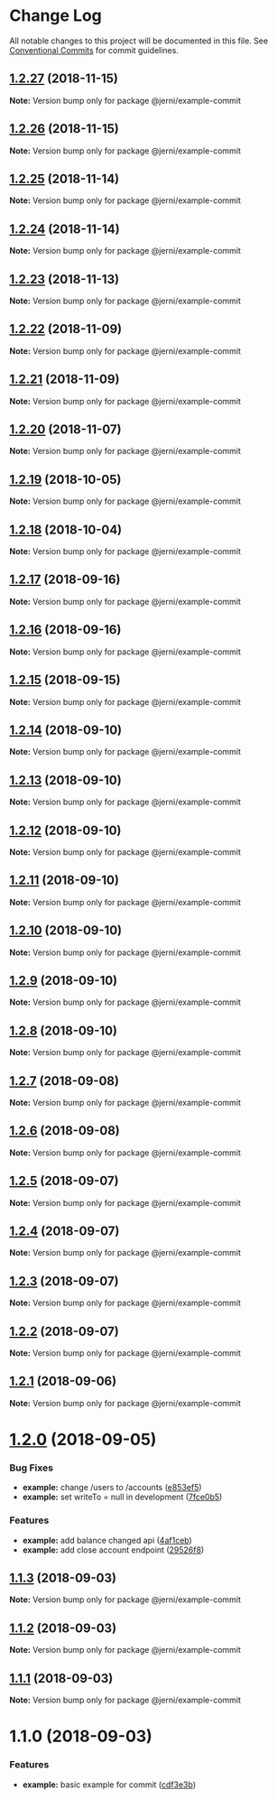 # Change Log

All notable changes to this project will be documented in this file.
See [Conventional Commits](https://conventionalcommits.org) for commit guidelines.

<a name="1.2.27"></a>
## [1.2.27](https://github.com/tungv/jerni/compare/@jerni/example-commit@1.2.26...@jerni/example-commit@1.2.27) (2018-11-15)




**Note:** Version bump only for package @jerni/example-commit

<a name="1.2.26"></a>
## [1.2.26](https://github.com/tungv/jerni/compare/@jerni/example-commit@1.2.25...@jerni/example-commit@1.2.26) (2018-11-15)




**Note:** Version bump only for package @jerni/example-commit

<a name="1.2.25"></a>
## [1.2.25](https://github.com/tungv/jerni/compare/@jerni/example-commit@1.2.24...@jerni/example-commit@1.2.25) (2018-11-14)




**Note:** Version bump only for package @jerni/example-commit

<a name="1.2.24"></a>
## [1.2.24](https://github.com/tungv/jerni/compare/@jerni/example-commit@1.2.23...@jerni/example-commit@1.2.24) (2018-11-14)




**Note:** Version bump only for package @jerni/example-commit

<a name="1.2.23"></a>
## [1.2.23](https://github.com/tungv/jerni/compare/@jerni/example-commit@1.2.22...@jerni/example-commit@1.2.23) (2018-11-13)




**Note:** Version bump only for package @jerni/example-commit

<a name="1.2.22"></a>
## [1.2.22](https://github.com/tungv/jerni/compare/@jerni/example-commit@1.2.20...@jerni/example-commit@1.2.22) (2018-11-09)




**Note:** Version bump only for package @jerni/example-commit

<a name="1.2.21"></a>
## [1.2.21](https://github.com/tungv/jerni/compare/@jerni/example-commit@1.2.20...@jerni/example-commit@1.2.21) (2018-11-09)




**Note:** Version bump only for package @jerni/example-commit

<a name="1.2.20"></a>
## [1.2.20](https://github.com/tungv/jerni/compare/@jerni/example-commit@1.2.19...@jerni/example-commit@1.2.20) (2018-11-07)




**Note:** Version bump only for package @jerni/example-commit

<a name="1.2.19"></a>
## [1.2.19](https://github.com/tungv/jerni/compare/@jerni/example-commit@1.2.18...@jerni/example-commit@1.2.19) (2018-10-05)




**Note:** Version bump only for package @jerni/example-commit

<a name="1.2.18"></a>
## [1.2.18](https://github.com/tungv/jerni/compare/@jerni/example-commit@1.2.17...@jerni/example-commit@1.2.18) (2018-10-04)




**Note:** Version bump only for package @jerni/example-commit

<a name="1.2.17"></a>
## [1.2.17](https://github.com/tungv/jerni/compare/@jerni/example-commit@1.2.16...@jerni/example-commit@1.2.17) (2018-09-16)




**Note:** Version bump only for package @jerni/example-commit

<a name="1.2.16"></a>
## [1.2.16](https://github.com/tungv/jerni/compare/@jerni/example-commit@1.2.15...@jerni/example-commit@1.2.16) (2018-09-16)




**Note:** Version bump only for package @jerni/example-commit

<a name="1.2.15"></a>
## [1.2.15](https://github.com/tungv/jerni/compare/@jerni/example-commit@1.2.14...@jerni/example-commit@1.2.15) (2018-09-15)




**Note:** Version bump only for package @jerni/example-commit

<a name="1.2.14"></a>
## [1.2.14](https://github.com/tungv/jerni/compare/@jerni/example-commit@1.2.13...@jerni/example-commit@1.2.14) (2018-09-10)




**Note:** Version bump only for package @jerni/example-commit

<a name="1.2.13"></a>
## [1.2.13](https://github.com/tungv/jerni/compare/@jerni/example-commit@1.2.12...@jerni/example-commit@1.2.13) (2018-09-10)




**Note:** Version bump only for package @jerni/example-commit

<a name="1.2.12"></a>
## [1.2.12](https://github.com/tungv/jerni/compare/@jerni/example-commit@1.2.11...@jerni/example-commit@1.2.12) (2018-09-10)




**Note:** Version bump only for package @jerni/example-commit

<a name="1.2.11"></a>
## [1.2.11](https://github.com/tungv/jerni/compare/@jerni/example-commit@1.2.10...@jerni/example-commit@1.2.11) (2018-09-10)




**Note:** Version bump only for package @jerni/example-commit

<a name="1.2.10"></a>
## [1.2.10](https://github.com/tungv/jerni/compare/@jerni/example-commit@1.2.9...@jerni/example-commit@1.2.10) (2018-09-10)




**Note:** Version bump only for package @jerni/example-commit

<a name="1.2.9"></a>
## [1.2.9](https://github.com/tungv/jerni/compare/@jerni/example-commit@1.2.8...@jerni/example-commit@1.2.9) (2018-09-10)




**Note:** Version bump only for package @jerni/example-commit

<a name="1.2.8"></a>
## [1.2.8](https://github.com/tungv/jerni/compare/@jerni/example-commit@1.2.7...@jerni/example-commit@1.2.8) (2018-09-10)




**Note:** Version bump only for package @jerni/example-commit

<a name="1.2.7"></a>
## [1.2.7](https://github.com/tungv/jerni/compare/@jerni/example-commit@1.2.6...@jerni/example-commit@1.2.7) (2018-09-08)




**Note:** Version bump only for package @jerni/example-commit

<a name="1.2.6"></a>
## [1.2.6](https://github.com/tungv/jerni/compare/@jerni/example-commit@1.2.5...@jerni/example-commit@1.2.6) (2018-09-08)




**Note:** Version bump only for package @jerni/example-commit

<a name="1.2.5"></a>
## [1.2.5](https://github.com/tungv/jerni/compare/@jerni/example-commit@1.2.4...@jerni/example-commit@1.2.5) (2018-09-07)




**Note:** Version bump only for package @jerni/example-commit

<a name="1.2.4"></a>
## [1.2.4](https://github.com/tungv/jerni/compare/@jerni/example-commit@1.2.3...@jerni/example-commit@1.2.4) (2018-09-07)




**Note:** Version bump only for package @jerni/example-commit

<a name="1.2.3"></a>
## [1.2.3](https://github.com/tungv/jerni/compare/@jerni/example-commit@1.2.2...@jerni/example-commit@1.2.3) (2018-09-07)




**Note:** Version bump only for package @jerni/example-commit

<a name="1.2.2"></a>
## [1.2.2](https://github.com/tungv/jerni/compare/@jerni/example-commit@1.2.1...@jerni/example-commit@1.2.2) (2018-09-07)




**Note:** Version bump only for package @jerni/example-commit

<a name="1.2.1"></a>
## [1.2.1](https://github.com/tungv/jerni/compare/@jerni/example-commit@1.2.0...@jerni/example-commit@1.2.1) (2018-09-06)




**Note:** Version bump only for package @jerni/example-commit

<a name="1.2.0"></a>
# [1.2.0](https://github.com/tungv/jerni/compare/@jerni/example-commit@1.1.3...@jerni/example-commit@1.2.0) (2018-09-05)


### Bug Fixes

* **example:** change /users to /accounts ([e853ef5](https://github.com/tungv/jerni/commit/e853ef5))
* **example:** set writeTo = null in development ([7fce0b5](https://github.com/tungv/jerni/commit/7fce0b5))


### Features

* **example:** add balance changed api ([4af1ceb](https://github.com/tungv/jerni/commit/4af1ceb))
* **example:** add close account endpoint ([29526f8](https://github.com/tungv/jerni/commit/29526f8))




<a name="1.1.3"></a>
## [1.1.3](https://github.com/tungv/jerni/compare/@jerni/example-commit@1.1.2...@jerni/example-commit@1.1.3) (2018-09-03)




**Note:** Version bump only for package @jerni/example-commit

<a name="1.1.2"></a>
## [1.1.2](https://github.com/tungv/jerni/compare/@jerni/example-commit@1.1.1...@jerni/example-commit@1.1.2) (2018-09-03)




**Note:** Version bump only for package @jerni/example-commit

<a name="1.1.1"></a>
## [1.1.1](https://github.com/tungv/jerni/compare/@jerni/example-commit@1.1.0...@jerni/example-commit@1.1.1) (2018-09-03)




**Note:** Version bump only for package @jerni/example-commit

<a name="1.1.0"></a>
# 1.1.0 (2018-09-03)


### Features

* **example:** basic example for commit ([cdf3e3b](https://github.com/tungv/jerni/commit/cdf3e3b))
